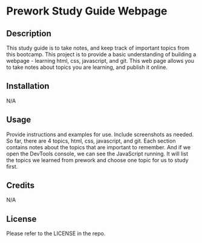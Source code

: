 # Prework Study Guide Webpage

## Description

This study guide is to take notes, and keep track of important topics from this bootcamp. This project is to provide a basic understanding of building a webpage - learning html, css, javascript, and git. This web page allows you to take notes about topics you are learning, and publish it online.


## Installation

N/A

## Usage

Provide instructions and examples for use. Include screenshots as needed.
So far, there are 4 topics, html, css, javascript, and git. Each section contains notes about the topics that are important to remember. And if we open the DevTools console, we can see the JavaScript running. It will list the topics we learned from prework and choose one topic for us to study first.


## Credits

N/A

## License

Please refer to the LICENSE in the repo.
